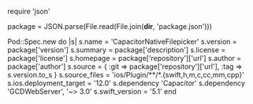 require 'json'

package = JSON.parse(File.read(File.join(__dir__, 'package.json')))

Pod::Spec.new do |s|
  s.name = 'CapacitorNativeFilepicker'
  s.version = package['version']
  s.summary = package['description']
  s.license = package['license']
  s.homepage = package['repository']['url']
  s.author = package['author']
  s.source = { :git => package['repository']['url'], :tag => s.version.to_s }
  s.source_files = 'ios/Plugin/**/*.{swift,h,m,c,cc,mm,cpp}'
  s.ios.deployment_target  = '12.0'
  s.dependency 'Capacitor'
  s.dependency 'GCDWebServer', '~> 3.0'
  s.swift_version = '5.1'
end